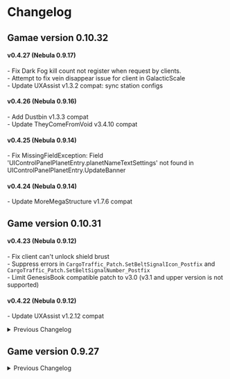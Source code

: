 # Changelog

## Gamae version 0.10.32

#### v0.4.27 (Nebula 0.9.17)
\- Fix Dark Fog kill count not register when request by clients.  
\- Attempt to fix vein disappear issue for client in GalacticScale  
\- Update UXAssist v1.3.2 compat: sync station configs  

#### v0.4.26 (Nebula 0.9.16)
\- Add Dustbin v1.3.3 compat  
\- Update TheyComeFromVoid v3.4.10 compat  

#### v0.4.25 (Nebula 0.9.14)
\- Fix MissingFieldException: Field 'UIControlPanelPlanetEntry.planetNameTextSettings' not found in UIControlPanelPlanetEntry.UpdateBanner  

#### v0.4.24 (Nebula 0.9.14)
\- Update MoreMegaStructure v1.7.6 compat  

## Game version 0.10.31

#### v0.4.23 (Nebula 0.9.12)
\- Fix client can't unlock shield brust  
\- Suppress errors in `CargoTraffic_Patch.SetBeltSignalIcon_Postfix` and `CargoTraffic_Patch.SetBeltSignalNumber_Postfix`  
\- Limit GenesisBook compatible patch to v3.0 (v3.1 and upper version is not supported)  

#### v0.4.22 (Nebula 0.9.12)
\- Update UXAssist v1.2.12 compat

<details>
<summary>Previous Changelog</summary>

#### v0.4.21 (Nebula 0.9.11)
\- Update UXAssist v1.2.8 compat  
\- Add GenesisBook v3.0.10 comopat for quantum depot  
\- Remove stacktracer as it is overlapped with ErrorAnalyzer.  

#### v0.4.20 (Nebula 0.9.11)
\- Suppress NRE in SphereOpt.InstDysonShellRenderer.RenderShells  

#### v0.4.19 (Nebula 0.9.11)
\- Update UXAssist v1.2.4 compat  
\- Suppress tutorial tips  

#### v0.4.18 (Nebula 0.9.10)
\- Fix IndexOutOfRangeException in SpaceSector.RemoveEnemyWithComponents (IL_026A)  
\- Update stacktracer format  
\- Revert AssemblerVerticalConstruction compat (hidden)  
\- Stop CommonAPI "Loading registered asset..." debug log which triggered by TheyComeFromVoid  
\- Fix NRE in SphereOpt.InstDysonShellRenderer.RenderShells (IL_0117)  

#### v0.4.17 (Nebula 0.9.10)
\- Fix half growth dark fog base keep regenerating  
\- Fix combat drones doesn't increase ground base threat  
\- Remove AssemblerVerticalConstruction compat  

#### v0.4.16 (Nebula 0.9.9)
\- Stop DF relays landing on planet with 7 or more powered planetary shield generators  
\- Suppress IndexOutOfRangeException in NearColliderLogic.UpdateCursorNear  
\- Update UXAssist v1.1.6 compat  

#### v0.4.15 (Nebula 0.9.8)
\- Suppress IndexOutOfRangeException in BuildTool_Path.DeterminePreviews  
\- Suppress IndexOutOfRangeException in CargoTraffic.SetBeltState  
\- Suppress NREin BGMController.UpdateLogic  

#### v0.4.14 (Nebula 0.9.7)
\- Update FactoryLocator support version to 1.3.0.  
\- Fix multiplayer chat settings - `show battle message` doesn't work  
\- Fix NRE in NebulaPatcher.Patches.Transpilers.UIStatisticsWindow_Transpiler+<>c.<ComputePowerTab_Transpiler>b__2_9 (System.Int64 factoryIndex) [0x00025]  
\- Suppress IndexOutOfRangeException in EnemyDFGroundSystem.CalcFormsSupply  

#### v0.4.13 (Nebula 0.9.6)
\- Fix IndexOutOfRangeException in EnemyUnitComponent.RunBehavior_Defense_Ground(IL_028B)  
\- Fix NRE in Bomb_Explosive.TickSkillLogic(IL_03BE)  

#### v0.4.12 (Nebula 0.9.5)
\- Update MoreMegaStructure v1.5.3 compat  
\- Remove GalacticScale v2.14.1 compat  

#### v0.4.11 (Nebula 0.9.5)
\- Temporarily disable ACH_BroadcastStar.OnGameTick  
\- Temporarily disable DF Relay landing message in client  
\- Add GalacticScale v2.14.1 compat  

#### v0.4.10 (Nebula 0.9.5)
\- Fix Last Save Time to use real world time  
\- Add SphereOpt v0.9.1 compat  
\- Add UXAssist v1.0.26 compat  

#### v0.4.9 (Nebula 0.9.4)
\- Fix `NgrokManager.IsNgrokActive` crash  
\- Add syncing for relics and skillpoints in TheyComeFromVoid 3.1.2 (WIP)  

#### v0.4.8 (Nebula 0.9.3)
\- Add TheyComeFromVoid 3.1.0 compat (WIP)  
\- Fix divide by zero error in AssemblerVerticalConstruction  

#### v0.4.7 (Nebula 0.9.2)
\- Add DSPAutoSorter v1.2.11 compat  
\- Add AssemblerVerticalConstruction v1.1.4 compat (WIP)  
\- Fix hp bar remain after the game first load  

#### v0.4.6 (Nebula 0.9.2)
\- Fix ILS errors in client.  

#### v0.4.5 (Nebula 0.9.2)
\- Fix inventory size error in client.  
\- Fix EnemyFormation.RemoveUnit error in client.  

#### v0.4.4 (Nebula 0.9.2)
\- Attempt to fix some issues in client.  

#### v0.4.3 (Nebula 0.9.1)
\- Fix an issue that player data is clean up wrongly in server.  

#### v0.4.2 (Nebula 0.9.1)
\- Add new dependency DSPModSave.  
\- Make construction drones only launch if the current player is the cloest one or within 15m.  
\- Clear old playerSaves when server start.  
\- Suppress Enemy TickLogic excpetion to show only once per session.

#### v0.4.1 (Nebula 0.9.0)
\- MoreMegaStructure v1.3.8: Sync star cannon and fix errors.  
\- PlanetFinder v1.1.3: Fix error in multiplayer lobby.  
\- Remove DSPMarker support.  

#### v0.4.0 (Nebula 0.9.0 pre-release)
\- Hotfix: Tempoarily disable drone syncing.  
\- Remove Bottleneck, DSPTransportStat, Dustbin, TheyComeFromVoid support.  
\- Temporily disable BlueprintTweaks, DSPMarker, MoreMegaStructure, PlanetFinder support.  

</details>


## Game version 0.9.27

<details>
<summary>Previous Changelog</summary>

#### v0.3.1 (Nebula 0.8.14)
\- Hotfix: Fix NRE error in `StationUIManager.UpdateStorage.`  
\- Hotfix: Load dyson sphere when click on star view on the starmap.  
\- TheyComeFromVoid v2.2.8: Add remote cannons to let planets not loaded yet to fire weapons. Bug fixes.  

#### v0.3.0 (Nebula 0.8.14)
\- TheyComeFromVoid v2.2.8: Add Droplet syncing and fixes  
\- Remove BigFormingSize from incompat list  

#### v0.2.3 (Nebula 0.8.13)
\- Hotfix: Add compat to mods that increase reform brush size.  
\- Hotfix: (Test) Reset planet physics & audio when arriving at a planet.  
\- MoreMegaStructure v1.1.11: Fix receivers requested power flicks on clients.  

#### v0.2.2 (Nebula 0.8.13)
\- Hotfix: Fix an error when saving game.  
\- Bottleneck v1.0.15: Fixed an error that occurred on the host when the client was using different proliferator settings.  

#### v0.2.1 (Nebula 0.8.13)
\- Fix a bug that client can't change station storage.  
\- DSP Belt Reverse Direction is no longer supported due to vanilla has the function now.  

#### v0.2.0 (Nebula 0.8.13)
\- Hotfix: Fix mecha animation when 3rd player join.  
\- Update FactoryLocator support version to 1.2.0  
\- TheyComeFromVoid: Add StarFortress syncing  

#### v0.1.12 (Nebula 0.8.12)
\- Fix BlueprintTweak 1.5.9  
\- Support Dustbin 1.2.1  
\- Update FactoryLocator support version to 1.1.0  
\- Update Auxilaryfunction support version to 2.0.1  
\- MoreMegaStructure: Fix RefreshProduceSpeedText error  
\- TheyComeFromVoid: Add EnemyShips event syncing  

#### v0.1.11 (Nebula 0.8.12)
\- Hotfix: Sync Flip Whole Path button for belts in DSP 0.9.27.15466  
\- Support SplitterOverBelt 1.1.3  
\- Support TheyComeFromVoid 2.1.2  
\- Update Auxilaryfunction support version to 1.8.9  

#### v0.1.10 (Nebula 0.8.12)
\- Fix sandbox tool enable syncing.  
\- Show multiplayer name in starmap for own player.  

#### v0.1.9 (Nebula 0.8.12)
\- Support FactoryLocator 1.0.1  
\- Update MoreMegaStructure support version to 1.1.4  
\- Hide server ip and port during login & reconnect.  
\- Show the diff count of local & remote mod list when client login.  

#### v0.1.8 (Nebula 0.8.12)
\- Hotfix: Fix trash warning (error when there are litters on host and client join, positions doen't sync)  
\- Hotfix: Fix InserterOffsetCorrection which may cause desync that sorters don't work on one end.  
\- Hotfix: Fix SplitterPriorityChange packet.  

#### v0.1.7 (Nebula 0.8.12)  
\- Hotfix: Fix infinite tech level desync in client.  
\- Hotfix: Fix that rock destroy on remote planet show effects on local planet.  
\- Show possible mod patches from stacktraces on error report.  

#### v0.1.6 (Nebula 0.8.12)  
\- Hotfix: Fix error on host when client put a storage chest on a logisitics distributor on remote planets.  
\- Update PlanetFinder support version to 1.0.0.  

#### v0.1.5 (Nebula 0.8.11)  
\- Fix mod data doesn't sync correctly for another clients.  
\- Fix client mecha spawning position.  

#### v0.1.4 (Nebulad 0.8.11)  
\- Hotfix: Fix host sometimes get error when client request logistic on other planets.  
\- Hotfix for GS2 star detail doesn't display correctly for clients.  

#### v0.1.3 (Nebulad 0.8.11)
\- Hotfix: Fix logistic bots errors.  
\- Fix client error when host reverse belts on a remote planet.  

#### v0.1.2 (Nebula 0.8.10)
\- Support DSPOptimizations  

#### v0.1.1 (Nebula 0.8.10)
\- Support AutoStationConfig, Auxilaryfunction.  
\- Fix advance miner power usage abnormal of AutoStationConfig.   

#### v0.1.0 (Nebula 0.8.8)
\- Support DSPTransportStat, PlanetFinder, DSPFreeMechaCustom, MoreMegaStructure.  
\- Fix DSPMarker didn't refresh marker when local planet changed.  

#### v0.0.1  
\- Initial release. (Game Version 0.9.25.12201)

</details>

